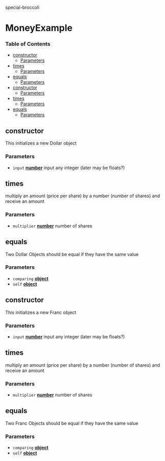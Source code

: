 special-broccoli

# MoneyExample

<!-- Generated by documentation.js. Update this documentation by updating the source code. -->

### Table of Contents

-   [constructor](#constructor)
    -   [Parameters](#parameters)
-   [times](#times)
    -   [Parameters](#parameters-1)
-   [equals](#equals)
    -   [Parameters](#parameters-2)
-   [constructor](#constructor-1)
    -   [Parameters](#parameters-3)
-   [times](#times-1)
    -   [Parameters](#parameters-4)
-   [equals](#equals-1)
    -   [Parameters](#parameters-5)

## constructor

This initializes a new Dollar object

### Parameters

-   `input` **[number](https://developer.mozilla.org/docs/Web/JavaScript/Reference/Global_Objects/Number)** input any integer (later may be floats?)

## times

multiply an amount (price per share) by a number (number of shares) and receive an amount

### Parameters

-   `multiplier` **[number](https://developer.mozilla.org/docs/Web/JavaScript/Reference/Global_Objects/Number)** number of shares

## equals

Two Dollar Objects should be equal if they have the same value

### Parameters

-   `comparing` **[object](https://developer.mozilla.org/docs/Web/JavaScript/Reference/Global_Objects/Object)** 
-   `self` **[object](https://developer.mozilla.org/docs/Web/JavaScript/Reference/Global_Objects/Object)** 

## constructor

This initializes a new Franc object

### Parameters

-   `input` **[number](https://developer.mozilla.org/docs/Web/JavaScript/Reference/Global_Objects/Number)** input any integer (later may be floats?)

## times

multiply an amount (price per share) by a number (number of shares) and receive an amount

### Parameters

-   `multiplier` **[number](https://developer.mozilla.org/docs/Web/JavaScript/Reference/Global_Objects/Number)** number of shares

## equals

Two Franc Objects should be equal if they have the same value

### Parameters

-   `comparing` **[object](https://developer.mozilla.org/docs/Web/JavaScript/Reference/Global_Objects/Object)** 
-   `self` **[object](https://developer.mozilla.org/docs/Web/JavaScript/Reference/Global_Objects/Object)** 
